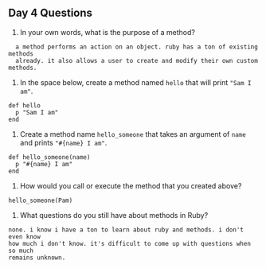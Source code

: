 ## Day 4 Questions

1. In your own words, what is the purpose of a method?
```
  a method performs an action on an object. ruby has a ton of existing methods
  already. it also allows a user to create and modify their own custom methods.
```

1. In the space below, create a method named `hello` that will print `"Sam I am"`.
```
def hello
  p "Sam I am"
end
```

1. Create a method name `hello_someone` that takes an argument of `name` and prints `"#{name} I am"`.
```
def hello_someone(name)
  p "#{name} I am"
end
```

1. How would you call or execute the method that you created above?
```
hello_someone(Pam)
```

1. What questions do you still have about methods in Ruby?
```
none. i know i have a ton to learn about ruby and methods. i don't even know
how much i don't know. it's difficult to come up with questions when so much
remains unknown.
```
